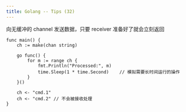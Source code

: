 ```yaml
---
title: Golang -- Tips (32)
---
```


向无缓冲的 channel 发送数据，只要 receiver 准备好了就会立刻返回

```
func main() {
    ch := make(chan string)

    go func() {
        for m := range ch {
            fmt.Println("Processed:", m)
            time.Sleep(1 * time.Second)    // 模拟需要长时间运行的操作
        }
    }()

    ch <- "cmd.1"
    ch <- "cmd.2" // 不会被接收处理
}
```

